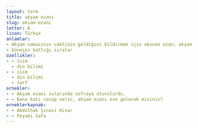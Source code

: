 ```yaml
---
layout: term
title: akşam ezanı
slug: aksam-ezani
letter: A
lisan: Türkçe
anlamlar:
- Akşam namazının vaktinin geldiğini bildirmek için okunan ezan; akşam
- Güneşin battığı sıralar
ozellikler:
- - isim
  - din bilimi
- - isim
  - din bilimi
  - zarf
ornekler:
- - Akşam ezanı sularında sofraya oturulurdu.
- - Bana kati cevap verin, akşam ezanı eve gelecek misiniz?
orneklerkaynak:
- - Abdülhak Şinasi Hisar
- - Peyami Safa
---
```


